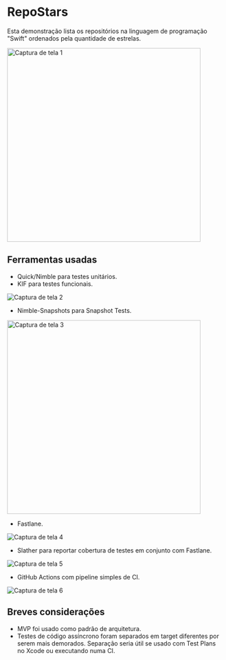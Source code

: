 # RepoStars

Esta demonstração lista os repositórios na linguagem de programação "Swift" ordenados pela quantidade de estrelas.

<img src="https://amarildolucas.s3-sa-east-1.amazonaws.com/Simulator+Screen+Shot+-+iPhone+11+Pro+-+2020-10-01+at+14.22.30.png" width="450" alt="Captura de tela 1"/>

## Ferramentas usadas

- Quick/Nimble para testes unitários.
- KIF para testes funcionais.

![Captura de tela 2](https://amarildolucas.s3-sa-east-1.amazonaws.com/Captura+de+Tela+2020-09-30+a%CC%80s+13.22.02.png)

- Nimble-Snapshots para Snapshot Tests.

<img src="https://amarildolucas.s3-sa-east-1.amazonaws.com/The__RepositoriesViewController___Record_Snapshots__Should_have_correct_repositories_UITableView_with_data%403x.png" width="450" alt="Captura de tela 3"/>

- Fastlane.

![Captura de tela 4](https://amarildolucas.s3-sa-east-1.amazonaws.com/Captura+de+Tela+2020-10-01+a%CC%80s+15.19.25.png)

- Slather para reportar cobertura de testes em conjunto com Fastlane.

![Captura de tela 5](https://amarildolucas.s3-sa-east-1.amazonaws.com/Captura+de+Tela+2020-10-01+a%CC%80s+15.22.29.png)

- GitHub Actions com pipeline simples de CI.

![Captura de tela 6](https://amarildolucas.s3-sa-east-1.amazonaws.com/Captura+de+Tela+2020-10-01+a%CC%80s+15.28.19.png)

## Breves considerações

- MVP foi usado como padrão de arquitetura.
- Testes de código assíncrono foram separados em target diferentes por serem mais demorados. Separação seria útil se usado com Test Plans no Xcode ou executando numa CI.
